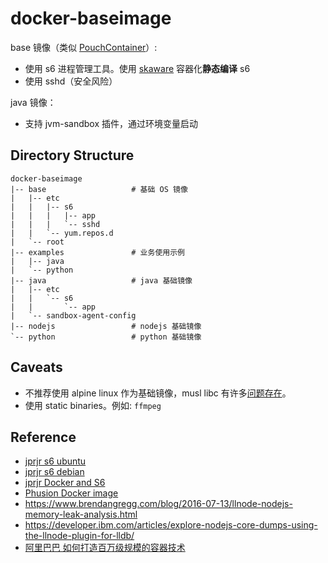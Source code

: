 # docker-baseimage

base 镜像（类似 [PouchContainer](https://github.com/AliyunContainerService/pouch)）:
- 使用 s6 进程管理工具。使用 [skaware][just-containers/skaware] 容器化**静态编译** s6
- 使用 sshd（安全风险）

java 镜像：
- 支持 jvm-sandbox 插件，通过环境变量启动

## Directory Structure

```shell
docker-baseimage
|-- base                   # 基础 OS 镜像
|   |-- etc
|   |   |-- s6
|   |   |   |-- app
|   |   |   `-- sshd
|   |   `-- yum.repos.d
|   `-- root
|-- examples               # 业务使用示例
|   |-- java
|   `-- python
|-- java                   # java 基础镜像
|   |-- etc
|   |   `-- s6
|   |       `-- app
|   `-- sandbox-agent-config
|-- nodejs                 # nodejs 基础镜像
`-- python                 # python 基础镜像
```

## Caveats
- 不推荐使用 alpine linux 作为基础镜像，musl libc 有许多[问题存在][ttys3 容器基础镜像的选择]。
- 使用 static binaries。例如: `ffmpeg`


## Reference
- [jprjr s6 ubuntu](https://github.com/jprjr/docker-ubuntu-stack/tree/master)
- [jprjr s6 debian](https://github.com/jprjr/docker-debian-stack/blob/base-wheezy/base/Dockerfile)
- [jprjr Docker and S6](https://web.archive.org/web/20160304021857/http://blog.tutum.co/2014/12/02/docker-and-s6-my-new-favorite-process-supervisor/)
- [Phusion Docker image](https://github.com/phusion/baseimage-docker)
- https://www.brendangregg.com/blog/2016-07-13/llnode-nodejs-memory-leak-analysis.html
- https://developer.ibm.com/articles/explore-nodejs-core-dumps-using-the-llnode-plugin-for-lldb/
- [阿里巴巴 如何打造百万级规模的容器技术](https://events19.linuxfoundation.cn/wp-content/uploads/2017/11/How-to-Build-Container-Technology-at-Millions-Scale-in-Alibaba_Hongliang-Sun.pdf)

[just-containers/skaware]: https://github.com/just-containers/skaware
[ttys3 容器基础镜像的选择]: https://ttys3.dev/blog/do-not-use-alpine-in-production-environment